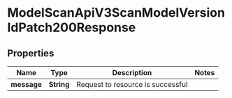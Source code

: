 

# ModelScanApiV3ScanModelVersionIdPatch200Response


## Properties

| Name | Type | Description | Notes |
|------------ | ------------- | ------------- | -------------|
|**message** | **String** | Request to resource is successful |  |



